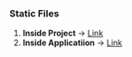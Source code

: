 ### Static Files

1. **Inside Project** -> [Link](https://github.com/musarafhossain/Django-Practical/tree/main/8_Static_Files/1_Inside_Project)
2. **Inside Applicatiion** -> [Link](https://github.com/musarafhossain/Django-Practical/tree/main/8_Static_Files/2_Inside_Application)